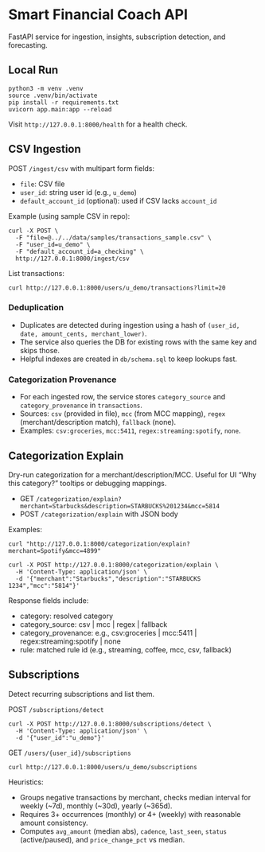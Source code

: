 # Smart Financial Coach API

FastAPI service for ingestion, insights, subscription detection, and forecasting.

## Local Run
```
python3 -m venv .venv
source .venv/bin/activate
pip install -r requirements.txt
uvicorn app.main:app --reload
```

Visit `http://127.0.0.1:8000/health` for a health check.

## CSV Ingestion
POST `/ingest/csv` with multipart form fields:
- `file`: CSV file
- `user_id`: string user id (e.g., `u_demo`)
- `default_account_id` (optional): used if CSV lacks `account_id`

Example (using sample CSV in repo):
```
curl -X POST \
  -F "file=@../../data/samples/transactions_sample.csv" \
  -F "user_id=u_demo" \
  -F "default_account_id=a_checking" \
  http://127.0.0.1:8000/ingest/csv
```

List transactions:
```
curl http://127.0.0.1:8000/users/u_demo/transactions?limit=20
```

### Deduplication
- Duplicates are detected during ingestion using a hash of `(user_id, date, amount_cents, merchant_lower)`.
- The service also queries the DB for existing rows with the same key and skips those.
- Helpful indexes are created in `db/schema.sql` to keep lookups fast.

### Categorization Provenance
- For each ingested row, the service stores `category_source` and `category_provenance` in `transactions`.
- Sources: `csv` (provided in file), `mcc` (from MCC mapping), `regex` (merchant/description match), `fallback` (none).
- Examples: `csv:groceries`, `mcc:5411`, `regex:streaming:spotify`, `none`.

## Categorization Explain
Dry-run categorization for a merchant/description/MCC. Useful for UI “Why this category?” tooltips or debugging mappings.

- GET `/categorization/explain?merchant=Starbucks&description=STARBUCKS%201234&mcc=5814`
- POST `/categorization/explain` with JSON body

Examples:
```
curl "http://127.0.0.1:8000/categorization/explain?merchant=Spotify&mcc=4899"

curl -X POST http://127.0.0.1:8000/categorization/explain \
  -H 'Content-Type: application/json' \
  -d '{"merchant":"Starbucks","description":"STARBUCKS 1234","mcc":"5814"}'
```

Response fields include:
- category: resolved category
- category_source: csv | mcc | regex | fallback
- category_provenance: e.g., csv:groceries | mcc:5411 | regex:streaming:spotify | none
- rule: matched rule id (e.g., streaming, coffee, mcc, csv, fallback)

## Subscriptions
Detect recurring subscriptions and list them.

POST `/subscriptions/detect`
```
curl -X POST http://127.0.0.1:8000/subscriptions/detect \
  -H 'Content-Type: application/json' \
  -d '{"user_id":"u_demo"}'
```

GET `/users/{user_id}/subscriptions`
```
curl http://127.0.0.1:8000/users/u_demo/subscriptions
```

Heuristics:
- Groups negative transactions by merchant, checks median interval for weekly (~7d), monthly (~30d), yearly (~365d).
- Requires 3+ occurrences (monthly) or 4+ (weekly) with reasonable amount consistency.
- Computes `avg_amount` (median abs), `cadence`, `last_seen`, `status` (active/paused), and `price_change_pct` vs median.
